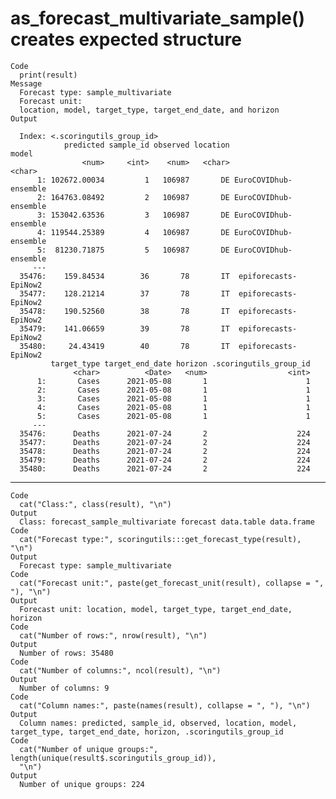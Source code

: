 # as_forecast_multivariate_sample() creates expected structure

    Code
      print(result)
    Message
      Forecast type: sample_multivariate
      Forecast unit:
      location, model, target_type, target_end_date, and horizon
    Output
      
      Index: <.scoringutils_group_id>
                predicted sample_id observed location                 model
                    <num>     <int>    <num>   <char>                <char>
          1: 102672.00034         1   106987       DE EuroCOVIDhub-ensemble
          2: 164763.08492         2   106987       DE EuroCOVIDhub-ensemble
          3: 153042.63536         3   106987       DE EuroCOVIDhub-ensemble
          4: 119544.25389         4   106987       DE EuroCOVIDhub-ensemble
          5:  81230.71875         5   106987       DE EuroCOVIDhub-ensemble
         ---                                                               
      35476:    159.84534        36       78       IT  epiforecasts-EpiNow2
      35477:    128.21214        37       78       IT  epiforecasts-EpiNow2
      35478:    190.52560        38       78       IT  epiforecasts-EpiNow2
      35479:    141.06659        39       78       IT  epiforecasts-EpiNow2
      35480:     24.43419        40       78       IT  epiforecasts-EpiNow2
             target_type target_end_date horizon .scoringutils_group_id
                  <char>          <Date>   <num>                  <int>
          1:       Cases      2021-05-08       1                      1
          2:       Cases      2021-05-08       1                      1
          3:       Cases      2021-05-08       1                      1
          4:       Cases      2021-05-08       1                      1
          5:       Cases      2021-05-08       1                      1
         ---                                                           
      35476:      Deaths      2021-07-24       2                    224
      35477:      Deaths      2021-07-24       2                    224
      35478:      Deaths      2021-07-24       2                    224
      35479:      Deaths      2021-07-24       2                    224
      35480:      Deaths      2021-07-24       2                    224

---

    Code
      cat("Class:", class(result), "\n")
    Output
      Class: forecast_sample_multivariate forecast data.table data.frame 
    Code
      cat("Forecast type:", scoringutils:::get_forecast_type(result), "\n")
    Output
      Forecast type: sample_multivariate 
    Code
      cat("Forecast unit:", paste(get_forecast_unit(result), collapse = ", "), "\n")
    Output
      Forecast unit: location, model, target_type, target_end_date, horizon 
    Code
      cat("Number of rows:", nrow(result), "\n")
    Output
      Number of rows: 35480 
    Code
      cat("Number of columns:", ncol(result), "\n")
    Output
      Number of columns: 9 
    Code
      cat("Column names:", paste(names(result), collapse = ", "), "\n")
    Output
      Column names: predicted, sample_id, observed, location, model, target_type, target_end_date, horizon, .scoringutils_group_id 
    Code
      cat("Number of unique groups:", length(unique(result$.scoringutils_group_id)),
      "\n")
    Output
      Number of unique groups: 224 


